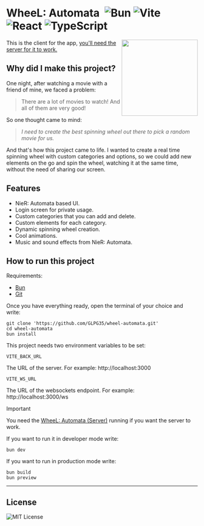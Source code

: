 # WheeL: Automata &nbsp;![Bun](https://img.shields.io/badge/Bun-%23000000.svg?style=for-the-badge&logo=bun&logoColor=white) ![Vite](https://img.shields.io/badge/vite-%23646CFF.svg?style=for-the-badge&logo=vite&logoColor=white) ![React](https://img.shields.io/badge/react-%2320232a.svg?style=for-the-badge&logo=react&logoColor=%2361DAFB) ![TypeScript](https://img.shields.io/badge/typescript-%23007ACC.svg?style=for-the-badge&logo=typescript&logoColor=white)

<img src="https://wheel-automata.vercel.app/yorha.png" align="right" width="200px" height="auto" />

This is the client for the app, [you'll need the server for it to work.](https://github.com/GLPG35/wheel-automata-server)

## Why did I make this project?

One night, after watching a movie with a friend of mine, we faced a problem:

> There are a lot of movies to watch! And all of them are very good!

So one thought came to mind:

> _I need to create the best spinning wheel out there to pick a random movie for us._

And that's how this project came to life. I wanted to create a real time spinning wheel with custom categories and options, so we could add new elements on the go and spin the wheel, watching it at the same time, without the need of sharing our screen.

## Features

- NieR: Automata based UI.
- Login screen for private usage.
- Custom categories that you can add and delete.
- Custom elements for each category.
- Dynamic spinning wheel creation.
- Cool animations.
- Music and sound effects from NieR: Automata.

## How to run this project

Requirements:

- [Bun](https://bun.sh/)
- [Git](https://git-scm.com/downloads)
	
Once you have everything ready, open the terminal of your choice and write:

	git clone 'https://github.com/GLPG35/wheel-automata.git'
	cd wheel-automata
	bun install

This project needs two environment variables to be set:

`VITE_BACK_URL`

The URL of the server. For example: http://localhost:3000

`VITE_WS_URL`

The URL of the websockets endpoint. For example: http://localhost:3000/ws

> [!IMPORTANT]
> You need the [WheeL: Automata (Server)](https://github.com/GLPG35/wheel-automata-server) running if you want the server to work.

If you want to run it in developer mode write:

	bun dev

If you want to run in production mode write:

	bun build
	bun preview

---

## License

![MIT License](https://img.shields.io/badge/MIT-license?style=for-the-badge&label=LICENSE)